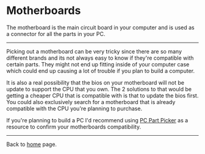 # Motherboards

The motherboard is the main circuit board in your computer and is used as a connector for all the parts in your PC. 

-----------------------

Picking out a motherboard can be very tricky since there are so many different brands and its not always easy to know if they're compatible with certain parts. They might not end up fitting inside of your computer case which could end up causing a lot of trouble if you plan to build a computer.

It is also a real possibility that the bios on your motherboard will not be update to support the CPU that you own. The 2 solutions to that would be getting a cheaper CPU that is compatible with is that to update the bios first. You could also exclusively search for a motherboard that is already compatible with the CPU you're planning to purchase.  

If you're planning to build a PC I'd recommend using [PC Part Picker](https://pcpartpicker.com/list/) as a resource to confirm your motherboards compatibility. 

------------------------

Back to [home](https://github.com/Gallade105/Gallade105/blob/main/REAMME.md) page.
